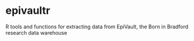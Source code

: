 # epivaultr
R tools and functions for extracting data from EpiVault, the Born in Bradford research data warehouse
